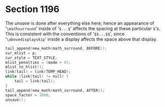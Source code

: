 # Section 1196

The *unsave* is done after everything else here; hence an appearance of '`\mathsurround`' inside of '`$...$`' affects the spacing at these particular `$`'s.
This is consistent with the conventions of <span style="white-space: nowrap;">'`$$...$$`'</span>, since '`\abovedisplayskip`' inside a display affects the space above that display.

```c << Finish math in text >>=
tail_append(new_math(math_surround, BEFORE));
cur_mlist = p;
cur_style = TEXT_STYLE;
mlist_penalties = (mode > 0);
mlist_to_hlist();
link(tail) = link(TEMP_HEAD);
while (link(tail) != null) {
    tail = link(tail);
}
tail_append(new_math(math_surround, AFTER));
space_factor = 1000;
unsave();
```
